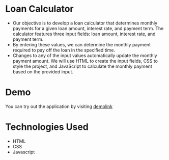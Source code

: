 # Loan Calculator

* Our objective is to develop a loan calculator that determines monthly payments for a given loan amount, interest rate, and payment term. The calculator features three input fields: loan amount, interest rate, and payment term.
* By entering these values, we can determine the monthly payment required to pay off the loan in the specified time.
* Changes to any of the input values automatically update the monthly payment amount. We will use HTML to create the input fields, CSS to style the project, and JavaScript to calculate the monthly payment based on the provided input.


# Demo

You can try  out the application by visiting [demolink](http://127.0.0.1:5500/Projects/LoanCalculator/)

# Technologies Used

* HTML
* CSS
* Javascript

